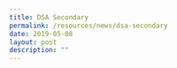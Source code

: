 ```yaml
---
title: DSA Secondary
permalink: /resources/news/dsa-secondary
date: 2019-05-08
layout: post
description: ""
---
```

